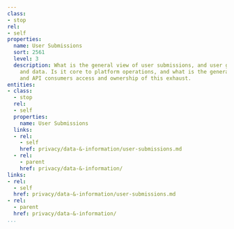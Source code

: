 ```yaml
---
class:
- stop
rel:
- self
properties:
  name: User Submissions
  sort: 2561
  level: 3
  description: What is the general view of user submissions, and user generated content
    and data. Is it core to platform operations, and what is the general tone of users
    and API consumers access and ownership of this exhaust.
entities:
- class:
  - stop
  rel:
  - self
  properties:
    name: User Submissions
  links:
  - rel:
    - self
    href: privacy/data-&-information/user-submissions.md
  - rel:
    - parent
    href: privacy/data-&-information/
links:
- rel:
  - self
  href: privacy/data-&-information/user-submissions.md
- rel:
  - parent
  href: privacy/data-&-information/
...
```

